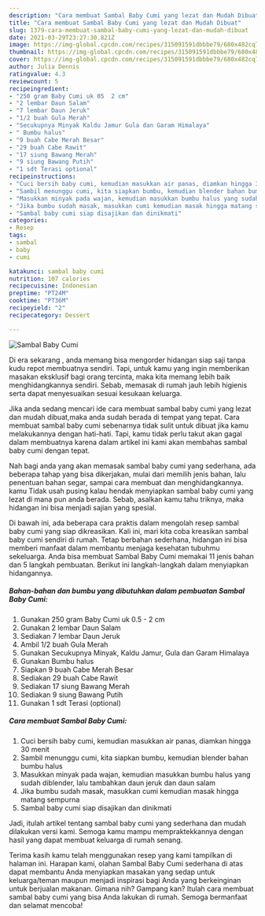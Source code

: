 ```yaml
---
description: "Cara membuat Sambal Baby Cumi yang lezat dan Mudah Dibuat"
title: "Cara membuat Sambal Baby Cumi yang lezat dan Mudah Dibuat"
slug: 1379-cara-membuat-sambal-baby-cumi-yang-lezat-dan-mudah-dibuat
date: 2021-03-29T23:27:30.821Z
image: https://img-global.cpcdn.com/recipes/315091591dbbbe79/680x482cq70/sambal-baby-cumi-foto-resep-utama.jpg
thumbnail: https://img-global.cpcdn.com/recipes/315091591dbbbe79/680x482cq70/sambal-baby-cumi-foto-resep-utama.jpg
cover: https://img-global.cpcdn.com/recipes/315091591dbbbe79/680x482cq70/sambal-baby-cumi-foto-resep-utama.jpg
author: Julia Dennis
ratingvalue: 4.3
reviewcount: 5
recipeingredient:
- "250 gram Baby Cumi uk 05  2 cm"
- "2 lembar Daun Salam"
- "7 lembar Daun Jeruk"
- "1/2 buah Gula Merah"
- "Secukupnya Minyak Kaldu Jamur Gula dan Garam Himalaya"
- " Bumbu halus"
- "9 buah Cabe Merah Besar"
- "29 buah Cabe Rawit"
- "17 siung Bawang Merah"
- "9 siung Bawang Putih"
- "1 sdt Terasi optional"
recipeinstructions:
- "Cuci bersih baby cumi, kemudian masukkan air panas, diamkan hingga 30 menit"
- "Sambil menunggu cumi, kita siapkan bumbu, kemudian blender bahan bumbu halus"
- "Masukkan minyak pada wajan, kemudian masukkan bumbu halus yang sudah diblender, lalu tambahkan daun jeruk dan daun salam"
- "Jika bumbu sudah masak, masukkan cumi kemudian masak hingga matang sempurna"
- "Sambal baby cumi siap disajikan dan dinikmati"
categories:
- Resep
tags:
- sambal
- baby
- cumi

katakunci: sambal baby cumi 
nutrition: 107 calories
recipecuisine: Indonesian
preptime: "PT24M"
cooktime: "PT36M"
recipeyield: "2"
recipecategory: Dessert

---
```



![Sambal Baby Cumi](https://img-global.cpcdn.com/recipes/315091591dbbbe79/680x482cq70/sambal-baby-cumi-foto-resep-utama.jpg)

Di era  sekarang , anda memang bisa mengorder hidangan siap saji tanpa kudu repot membuatnya sendiri. Tapi, untuk kamu yang ingin memberikan masakan eksklusif bagi orang tercinta, maka kita memang lebih baik menghidangkannya sendiri. Sebab, memasak di rumah jauh lebih higienis serta dapat menyesuaikan sesuai kesukaan keluarga.

Jika anda sedang mencari ide cara membuat sambal baby cumi yang lezat dan mudah dibuat,maka anda sudah berada di tempat yang tepat. Cara membuat sambal baby cumi  sebenarnya tidak sulit untuk dibuat jika kamu melakukannya dengan hati-hati. Tapi, kamu tidak perlu takut akan gagal dalam membuatnya 
karena dalam artikel ini kami akan membahas sambal baby cumi dengan tepat.  



Nah bagi anda yang akan memasak sambal baby cumi yang sederhana, ada beberapa tahap yang bisa dikerjakan, mulai dari memilih jenis bahan, lalu penentuan bahan segar, sampai cara membuat dan menghidangkannya. kamu Tidak usah pusing kalau hendak menyiapkan sambal baby cumi yang lezat di mana pun anda berada. Sebab, asalkan kamu  tahu triknya, maka hidangan ini bisa menjadi sajian yang spesial.

Di bawah ini, ada beberapa cara praktis  dalam mengolah resep sambal baby cumi yang siap dikreasikan. Kali ini, mari kita coba kreasikan sambal baby cumi sendiri di rumah. Tetap berbahan sederhana, hidangan ini bisa memberi manfaat dalam membantu menjaga kesehatan tubuhmu sekeluarga. Anda bisa membuat Sambal Baby Cumi memakai 11 jenis bahan dan 5 langkah pembuatan. Berikut ini langkah-langkah dalam menyiapkan hidangannya.

<!--inarticleads1-->

##### Bahan-bahan dan bumbu yang dibutuhkan dalam pembuatan Sambal Baby Cumi:

1. Gunakan 250 gram Baby Cumi uk 0.5 - 2 cm
1. Gunakan 2 lembar Daun Salam
1. Sediakan 7 lembar Daun Jeruk
1. Ambil 1/2 buah Gula Merah
1. Gunakan Secukupnya Minyak, Kaldu Jamur, Gula dan Garam Himalaya
1. Gunakan  Bumbu halus
1. Siapkan 9 buah Cabe Merah Besar
1. Sediakan 29 buah Cabe Rawit
1. Sediakan 17 siung Bawang Merah
1. Sediakan 9 siung Bawang Putih
1. Gunakan 1 sdt Terasi (optional)




<!--inarticleads2-->

##### Cara membuat Sambal Baby Cumi:

1. Cuci bersih baby cumi, kemudian masukkan air panas, diamkan hingga 30 menit
1. Sambil menunggu cumi, kita siapkan bumbu, kemudian blender bahan bumbu halus
1. Masukkan minyak pada wajan, kemudian masukkan bumbu halus yang sudah diblender, lalu tambahkan daun jeruk dan daun salam
1. Jika bumbu sudah masak, masukkan cumi kemudian masak hingga matang sempurna
1. Sambal baby cumi siap disajikan dan dinikmati




Jadi, itulah artikel tentang  sambal baby cumi  yang sederhana dan mudah dilakukan versi kami. Semoga kamu mampu mempraktekkannya dengan hasil yang dapat membuat keluarga di rumah senang. 

Terima kasih kamu telah menggunakan resep yang kami tampilkan di halaman ini. Harapan kami, olahan  Sambal Baby Cumi sederhana di atas dapat membantu Anda menyiapkan masakan yang sedap untuk keluarga/teman maupun menjadi inspirasi bagi Anda yang berkeinginan untuk berjualan makanan. Gimana nih? Gampang kan? Itulah cara membuat sambal baby cumi yang bisa Anda lakukan di rumah. Semoga bermanfaat dan selamat mencoba!

